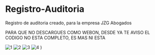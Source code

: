 # Registro-Auditoria
Registro de auditoria creado, para la empresa JZG Abogados

PARA QUE NO DESCARGUES COMO WEBON, DESDE YA TE AVISO
EL CODIGO NO ESTA COMPLETO, ES MAS NI ESTA

![1](https://github.com/GrpDsG20/Registro-Auditoria/assets/59782720/dc98990b-62d8-4dec-be0d-506c1fb08dab)
![2](https://github.com/GrpDsG20/Registro-Auditoria/assets/59782720/db3e28c9-f9f0-4fce-9242-d1cee2e06ba6)
![3](https://github.com/GrpDsG20/Registro-Auditoria/assets/59782720/ed2195cc-2589-4fe2-9a13-7e820f427627)
![4](https://github.com/GrpDsG20/Registro-Auditoria/assets/59782720/37e2bc5a-3883-4f17-83ab-057f9c77beaa)
)

